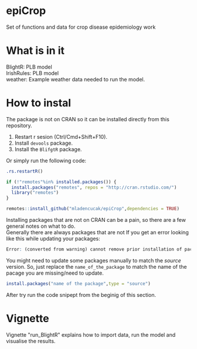 # epiCrop
Set of functions and data for crop disease epidemiology work

# What is in it
BlightR: PLB model  
IrishRules: PLB model  
weather: Example weather data needed to run the model. 

# How to instal
The package is not on CRAN so it can be installed directly from this repository. 
1. Restart r sesion (Ctrl/Cmd+Shift+F10). 
2. Install `devools` package. 
3. Install the `BlifgtR` package. 

Or simply run the following code:
``` r
.rs.restartR()

if (!"remotes"%in% installed.packages()) {
  install.packages("remotes", repos = "http://cran.rstudio.com/")
  library("remotes")
}

remotes::install_github("mladencucak/epiCrop",dependencies = TRUE)
```
Installing packages that are not on CRAN can be a pain, so there are a  few general notes on what to do.  
Generally there are always packages that are not If you get an error looking like this while updating your packages: 
``` r
Error: (converted from warning) cannot remove prior installation of package ‘name_of_the_package’
```
You might need to update some packages manually to match the *source* version. So, just replace the `name_of_the_package` to match the name of the pacage you are missing/need to update.   
``` r
install.packages("name of the package",type = "source")
```
After try run the code snipept from the beginig of this section. 
# Vignette
Vignette "run_BlightR" explains how to import data, run the model and visualise the results. 
